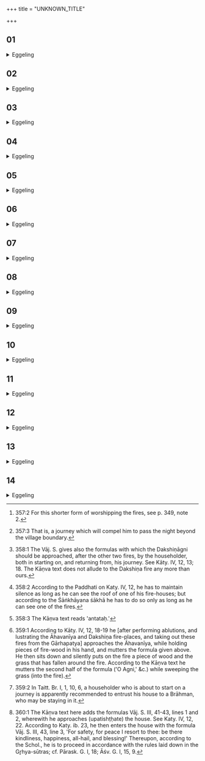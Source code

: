 +++
title = "UNKNOWN_TITLE"

+++


##  01
<details><summary>Eggeling</summary>

1. Now after the performance of the Agnihotra he (optionally [^egg_788]) .approaches the fires with (Vāj. S. III, 37), 'Earth! ether! sky!' In saying 'Earth! ether! sky!' he renders his speech auspicious by means of the truth, and with that (speech) thus rendered propitious he invokes a blessing:--'May I be well supplied with offspring!' whereby he prays for offspring; '--well supplied with men!' whereby he prays for men (heroes); '--well supplied with viands!' whereby he prays for prosperity.

[^egg_788]: 357:2 For this shorter form of worshipping the fires, see p. 349, note 2.
</details>

##  02
<details><summary>Eggeling</summary>

2. That long (form of) fire-worship is a prayer for blessing, and so is this (short) one a prayer for blessing: hence even with this much he obtains all, and he may therefore worship the fires with it. 'Therewith, indeed, we perform,' so spake Āsuri.
</details>

##  03
<details><summary>Eggeling</summary>

3. Now, when he is about to set out on a journey [^egg_789], he approaches first the Gārhapatya, and thereupon the Āhavanīya.

[^egg_789]: 357:3 That is, a journey which will compel him to pass the night beyond the village boundary.
</details>

##  04
<details><summary>Eggeling</summary>

4. The Gārhapatya he approaches with the text (Vāj. S. III, 37 b seq.), 'Thou, that art friendly to man, protect my offspring!' He (Agni Gārhapatya), truly, is the guardian of offspring; and therefore he now makes over to him his offspring for protection.
</details>

##  05
<details><summary>Eggeling</summary>

5. He then approaches the Āhavanīya, with 'Thou, that art worthy of praise, protect my cattle!' He (Agni), truly, is the guardian of cattle, and therefore he now makes over to him his cattle for protection [^egg_790].

[^egg_790]: 358:1 The Vāj. S. gives also the formulas with which the Dakshiṇāgni should be approached, after the other two fires, by the householder, both in starting on, and returning from, his journey. See Kāty. IV, 12, 13; 18. The Kāṇva text does not allude to the Dakshiṇa fire any more than ours.
</details>

##  06
<details><summary>Eggeling</summary>

6. Thereupon he walks or drives off; and having got as far as what he considers to be the boundary [^egg_791], he breaks silence. And when he returns from his journey he maintains silence from the moment he sees what he considers to be the boundary. And even though there be a king inside (one's house), one must not go to him (or any other person before one has rendered homage to the fires).

[^egg_791]: 358:2 According to the Paddhati on Katy. IV, 12, he has to maintain silence as long as he can see the roof of one of his fire-houses; but according to the Śāṅkhāyana śākhā he has to do so only as long as he can see one of the fires.
</details>

##  07
<details><summary>Eggeling</summary>

7. He first approaches the Āhavanīya fire, and thereupon the Gārhapatya. The Gārhapatya doubtless is a house (gr̥hāḥ), and a house is a safe resting-place: so that he thereby (finally [^egg_792]) establishes himself in a house, that is, in a safe resting-place.

[^egg_792]: 358:3 The Kāṇva text reads 'antataḥ.'
</details>

##  08
<details><summary>Eggeling</summary>

8. He approaches the Āhavanīya fire, with the text (Vāj. S. III, 38 seq.), 'We have approached (thee), the all-knowing, the most liberal dispenser of

goods: O Agni, sovereign lord, bestow on us lustre and strength!' Having then sat down he sweeps the blades of grass [^egg_793] (into the fire).

[^egg_793]: 359:1 According to Kāty. IV, 12, 18-19 he [after performing ablutions, and lustrating the Āhavanīya and Dakshiṇa fire-places, and taking out these fires from the Gārhapatya] approaches the Āhavanīya, while holding pieces of fire-wood in his hand, and mutters the formula given above. He then sits down and silently puts on the fire a piece of wood and the grass that has fallen around the fire. According to the Kāṇva text he mutters the second half of the formula ('O Agni,' &c.) while sweeping the grass (into the fire).
</details>

##  09
<details><summary>Eggeling</summary>

9. Thereupon he approaches the Gārhapatya, with the text, 'He, Agni Gārhapatya, is the lord of the house, the most liberal dispenser of goods to our offspring: O Agni, lord of the house, bestow on us lustre and strength!' Having then sat down, he sweeps off the blades of grass. In this way (householders) mostly approach the fires with muttered prayer.
</details>

##  10
<details><summary>Eggeling</summary>

10. However, one may also approach the fires silently,--and that for this reason:--If in the place (where one lives), a Brāhman or noble--in short, a better man--resides, one dares not say to him, 'I am going on a journey, take care of this (property) of mine [^egg_794]!' Now in this (sacrificial ground) one's betters indeed reside, viz. the divine Agnis: who, then, would dare to say to them, 'I am going on a journey, take ye care of this (property) of mine!'

[^egg_794]: 359:2 In Taitt. Br. I, 1, 10, 6, a householder who is about to start on a journey is apparently recommended to entrust his house to a Brāhman, who may be staying in it.
</details>

##  11
<details><summary>Eggeling</summary>

11. The gods assuredly see through the mind of man: that (Agni) Gārhapatya therefore knows that he (the householder) now approaches in order to give

himself up to him. Silently he approaches the Āhavanīya fire: that (Agni) Āhavanīya knows that he now approaches in order to give himself up to him.
</details>

##  12
<details><summary>Eggeling</summary>

12. Thereupon he walks or drives off; and having got as far as what he considers the boundary line, he releases his speech. And when he returns from the journey, he maintains silence from the moment he sees what he considers to be the boundary. And even though there be a king inside (one's house), one must not go to him.
</details>

##  13
<details><summary>Eggeling</summary>

13. He first approaches the Āhavanīya, and thereupon the Gārhapatya. Silently he approaches the Āhavanīya; and silently he sits down and sweeps away the grass-blades. Silently he approaches the Gārhapatya; and silently he sits down and sweeps away the grass-blades.
</details>

##  14
<details><summary>Eggeling</summary>

14. Then as to the observances in regard to (the entering of) his house. Now when a householder comes home from a journey, his house trembles greatly for fear of him, thinking, 'What will he say here? what will he do here?' It is therefore for fear of him that speaks or does anything on this occasion that the house trembles and is liable to crush his family; but him who neither speaks nor does anything, his house receives with confidence, thinking, 'He has not spoken here, he has not done anything here!' And should he be ever so angry at anything on this occasion, let him rather do on the next day whatever he might wish to say or do. This then is the observance in regard to the house [^egg_795].

[^egg_795]: 360:1 The Kāṇva text here adds the formulas Vāj. S. III, 41-43, lines 1 and 2, wherewith he approaches (upatishṭḥate) the house. See Katy. IV, 12, 22. According to Katy. ib. 23, he then enters  the house with the formula Vāj. S. III, 43, line 3, 'For safety, for peace I resort to thee: be there kindliness, happiness, all-hail, and blessing!' Thereupon, according to the Schol., he is to proceed in accordance with the rules laid down in the Gr̥hya-sūtras; cf. Pārask. G. I, 18; Āśv. G. I, 15, 9.
</details>
